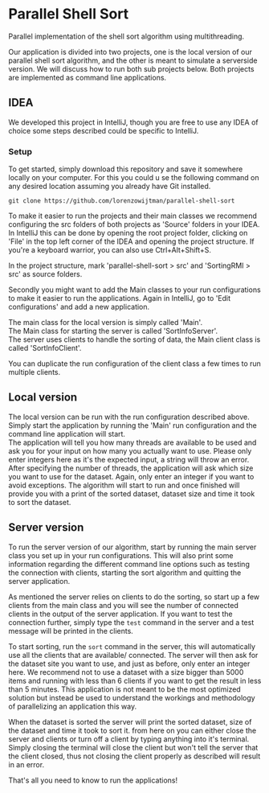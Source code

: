 # Parallel Shell Sort
Parallel implementation of the shell sort algorithm using multithreading.

Our application is divided into two projects, one is the local version of our parallel shell sort algorithm, 
and the other is meant to simulate a serverside version. We will discuss how to run both sub projects below. 
Both projects are implemented as command line applications.

## IDEA
We developed this project in IntelliJ, though you are free to use any IDEA of choice some steps described could be
specific to IntelliJ.

### Setup
To get started, simply download this repository and save it somewhere locally on your computer. For this you could u
se the following command on any desired location assuming you already have Git installed.
  
```git clone https://github.com/lorenzowijtman/parallel-shell-sort```

To make it easier to run the projects and their main classes we recommend configuring the src folders of
both projects as 'Source' folders in your IDEA. In IntelliJ this can be done by opening the root project folder,
clicking on 'File' in the top left corner of the IDEA and opening the project structure. If you're a keyboard warrior, 
you can also use Ctrl+Alt+Shift+S.

In the project structure, mark 'parallel-shell-sort > src' and 'SortingRMI > src' as source folders.

Secondly you might want to add the Main classes to your run configurations to make it easier to run the applications.
Again in IntelliJ, go to 'Edit configurations' and add a new application.  

The main class for the local version is simply called 'Main'.  
The Main class for starting the server is called 'SortInfoServer'.  
The server uses clients to handle the sorting of data, the Main client class is called 'SortInfoClient'.

You can duplicate the run configuration of the client class a few times to run multiple clients.

## Local version
The local version can be run with the run configuration described above.  
Simply start the application by running the 'Main' run configuration and the command line application will start.  
The application will tell you how many threads are available to be used and ask you for your input on how many 
you actually want to use. Please only enter integers here as it's the expected input, a string will throw an error.  
After specifying the number of threads, the application will ask which size you want to use for the dataset. Again, 
only enter an integer if you want to avoid exceptions. The algorithm will start to run and once finished will provide 
you with a print of the sorted dataset, dataset size and time it took to sort the dataset.

## Server version
To run the server version of our algorithm, start by running the main server class you set up in your run 
configurations. This will also print some information regarding the different command line options such as testing the 
connection with clients, starting the sort algorithm and quitting the server application.

As mentioned the server relies on clients to do the sorting, so start up a few clients from the main class and you 
will see the number of connected clients in the output of the server application. If you want to test the 
connection further, simply type the ```test``` command in the server and a test message will be printed in 
the clients.  

To start sorting, run the ```sort``` command in the server, this will automatically use all the clients that are 
available/ connected. The server will then ask for the dataset site you want to use, and just as before, only enter an 
integer here. We recommend not to use a dataset with a size bigger than 5000 items and running with less than 6 
clients if you want to get the result in less than 5 minutes. This application is not meant to be the most optimized 
solution but instead be used to understand the workings and methodology of parallelizing an application this way.  

When the dataset is sorted the server will print the sorted dataset, size of the dataset and time it took to
sort it. from here on you can either close the server and clients or turn off a client by typing anything into it's 
terminal. Simply closing the terminal will close the client but won't tell the server that the client closed, thus not 
closing the client properly as described will result in an error.

That's all you need to know to run the applications!

